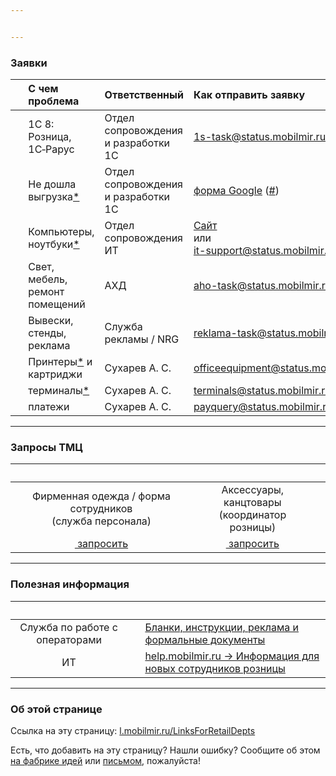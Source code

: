 ```yaml
---


---
```


<h3 id="заявки">Заявки</h3>

<table>
<thead>
<tr>
<th align="center">&nbsp;</th>
<th align="left">С чем проблема</th>
<th align="left">Ответственный</th>
<th align="left">Как отправить заявку</th>
</tr>
</thead>
<tbody>
<tr>
<td align="center"><img src="https://it-mobilmir-ru.github.io/pic/1srozn8.png" alt=""></td>
<td align="left">1С 8: Розница, 1С‑Рарус</td>
<td align="left">Отдел сопровождения и разработки 1C</td>
<td align="left"><a href="mailto:1s-task@status.mobilmir.ru">1s-task@status.mobilmir.ru</a></td>
</tr>
<tr>
<td align="center"><img src="http://i.imgur.com/okESUI7.png" alt=""></td>
<td align="left">Не дошла выгрузка<a href="http://l.mobilmir.ru/whatisrarusexchangefile" title="щёлкните, чтобы открыть страницу с описанием, что такое выгрузки">*</a></td>
<td align="left">Отдел сопровождения и разработки 1C</td>
<td align="left"><a href="https://docs.google.com/a/mobilmir.ru/forms/d/1PsN5CCNNvUWXdpURKXuiF_KN2TAMIoEiFBDvMRqzthw/viewform">форма Google</a> (<a href="https://docs.google.com/spreadsheets/u/1/d/12xY7ch91QuJvBnxA3IWWWvQpDHwjpUU0UtlxHcROfY0/preview" title="Список заявок с состояниями">#</a>)</td>
</tr>
<tr>
<td align="center"><img src="https://cdn1.iconfinder.com/data/icons/gamedevtycoon-platforms/128/PC-2.png" alt=""></td>
<td align="left">Компьютеры, ноутбуки<a href="http://itmobilmirru.freshservice.com/support/solutions/articles/10994--" title="Щёлкните, чтобы прочитать, как делать заявки, чтобы мы их разрешали быстрее">*</a></td>
<td align="left">Отдел сопровождения ИТ</td>
<td align="left"><a href="http://itmobilmirru.freshservice.com/support/tickets/new" title="обратите внимание, после ввода темы справа появляются готовые решения">Сайт</a><br>или<br><a href="mailto:it-support@status.mobilmir.ru?subject=%D1%81%D1%83%D1%82%D1%8C%20%D0%BF%D1%80%D0%BE%D0%B1%D0%BB%D0%B5%D0%BC%D1%8B%20%D0%B8%20%D0%BD%D0%B0%D0%B7%D0%B2%D0%B0%D0%BD%D0%B8%D0%B5%20%D1%83%D1%81%D1%82%D1%80%D0%BE%D0%B9%D1%81%D1%82%D0%B2%D0%B0%20%D0%B8%D0%BB%D0%B8%20%D0%BF%D1%80%D0%BE%D0%B3%D1%80%D0%B0%D0%BC%D0%BC%D1%8B,%20%D0%B2%20%D0%BA%D0%BE%D1%82%D0%BE%D1%80%D0%BE%D0%B9%20%D0%BE%D0%BD%D0%B0%20%D0%B2%D0%BE%D0%B7%D0%BD%D0%B8%D0%BA%D0%B0%D0%B5%D1%82&amp;body=%D1%87%D1%82%D0%BE%20%D0%B2%D1%8B%20%D0%B4%D0%B5%D0%BB%D0%B0%D0%B5%D1%82%D0%B5,%20%D1%87%D1%82%D0%BE%20%D0%BF%D1%80%D0%BE%D0%B8%D1%81%D1%85%D0%BE%D0%B4%D0%B8%D1%82%20%D1%81%D0%B5%D0%B9%D1%87%D0%B0%D1%81,%20%D0%B8%20%D0%BA%D0%B0%D0%BA%20%D0%B4%D0%BE%D0%BB%D0%B6%D0%BD%D0%BE%20%D0%B1%D1%8B%D1%82%D1%8C,%20%D0%BA%D0%BE%D0%B3%D0%B4%D0%B0%20%D0%B2%D1%81%D1%91%20%D1%80%D0%B0%D0%B1%D0%BE%D1%82%D0%B0%D0%B5%D1%82%20%D0%BD%D0%BE%D1%80%D0%BC%D0%B0%D0%BB%D1%8C%D0%BD%D0%BE.%0D%0A%D0%9F%D1%80%D0%BE%D1%81%D0%B8%D0%BC%20%D0%BE%D0%BF%D0%B8%D1%81%D1%8B%D0%B2%D0%B0%D1%82%D1%8C%20%D1%82%D0%B0%D0%BA,%20%D1%87%D1%82%D0%BE%D0%B1%D1%8B%20%D0%BC%D0%BE%D0%B6%D0%BD%D0%BE%20%D0%B1%D1%8B%D0%BB%D0%BE%20%D0%BF%D1%80%D0%BE%D0%B2%D0%B5%D1%80%D0%B8%D1%82%D1%8C%20%D0%B1%D0%B5%D0%B7%20%D0%B4%D0%BE%D0%BF%D0%BE%D0%BB%D0%BD%D0%B8%D1%82%D0%B5%D0%BB%D1%8C%D0%BD%D1%8B%D1%85%20%D0%B2%D0%BE%D0%BF%D1%80%D0%BE%D1%81%D0%BE%D0%B2." title="Эта ссылка содержит шаблон письма. Пожалуйста, не игнорируйте его содержимое!">it-support@status.mobilmir.ru</a></td>
</tr>
<tr>
<td align="center"><img src="http://i.imgur.com/6el4OmS.jpg?1" alt=""></td>
<td align="left">Свет, мебель, ремонт помещений</td>
<td align="left">АХД</td>
<td align="left"><a href="mailto:aho-task@status.mobilmir.ru?subject=%D0%9D%D0%B0%D0%B7%D0%B2%D0%B0%D0%BD%D0%B8%D0%B5%20%D0%BE%D1%82%D0%B4%D0%B5%D0%BB%D0%B0:%20%D0%9F%D1%80%D0%B5%D0%B4%D0%BC%D0%B5%D1%82,%20%D0%BA%D0%BE%D1%82%D0%BE%D1%80%D1%8B%D0%B9%20%D0%BD%D0%B0%D0%B4%D0%BE%20%D0%BF%D0%BE%D1%87%D0%B8%D0%BD%D0%B8%D1%82%D1%8C,%20%D1%83%D1%81%D1%82%D0%B0%D0%BD%D0%BE%D0%B2%D0%B8%D1%82%D1%8C%20%D0%B8%20%D1%82.%D0%BF.&amp;body=%D0%9F%D0%BE%D0%B4%D1%80%D0%BE%D0%B1%D0%BD%D0%BE%D0%B5%20%D0%BE%D0%BF%D0%B8%D1%81%D0%B0%D0%BD%D0%B8%D0%B5%20%D0%BF%D1%80%D0%BE%D0%B1%D0%BB%D0%B5%D0%BC%D1%8B%20%D0%B8%D0%BB%D0%B8%20%D0%B7%D0%B0%D0%B4%D0%B0%D1%87%D0%B8">aho-task@status.mobilmir.ru</a></td>
</tr>
<tr>
<td align="center"><img src="http://i.imgur.com/P9NSAby.png?1" alt=""></td>
<td align="left">Вывески, стенды, реклама</td>
<td align="left">Служба рекламы / NRG</td>
<td align="left"><a href="mailto:reklama-task@status.mobilmir.ru?subject=%D0%9D%D0%B0%D0%B7%D0%B2%D0%B0%D0%BD%D0%B8%D0%B5%20%D0%BE%D1%82%D0%B4%D0%B5%D0%BB%D0%B0:%20%D0%9A%D1%80%D0%B0%D1%82%D0%BA%D0%BE%20%D1%81%D1%83%D1%82%D1%8C&amp;body=%D0%9F%D0%BE%D0%B4%D1%80%D0%BE%D0%B1%D0%BD%D0%BE%D0%B5%20%D0%BE%D0%BF%D0%B8%D1%81%D0%B0%D0%BD%D0%B8%D0%B5%20%D0%BF%D1%80%D0%BE%D0%B1%D0%BB%D0%B5%D0%BC%D1%8B%20%D0%B8%D0%BB%D0%B8%20%D0%B7%D0%B0%D0%B4%D0%B0%D1%87%D0%B8">reklama-task@status.mobilmir.ru</a></td>
</tr>
<tr>
<td align="center"><img src="http://i.imgur.com/HklVFwB.png" alt=""></td>
<td align="left">Принтеры<a href="http://itmobilmirru.freshservice.com/support/solutions/articles/10732" title="насчёт принтеров – не всегда; щелкните, чтобы узнать подробности">*</a> и картриджи</td>
<td align="left">Сухарев А. С.</td>
<td align="left"><a href="mailto:officeequipment@status.mobilmir.ru">officeequipment@status.mobilmir.ru</a></td>
</tr>
<tr>
<td align="center"><img src="http://i.imgur.com/ChuuGD0.png" alt=""></td>
<td align="left">терминалы<a href="#" title="терминалы, принимающие наличные (сейчас Роспей)">*</a></td>
<td align="left">Сухарев А. С.</td>
<td align="left"><a href="mailto:terminals@status.mobilmir.ru">terminals@status.mobilmir.ru</a></td>
</tr>
<tr>
<td align="center"><img src="http://i.imgur.com/ta1wmgb.png" alt=""></td>
<td align="left">платежи</td>
<td align="left">Сухарев А. С.</td>
<td align="left"><a href="mailto:payquery@status.mobilmir.ru" title="Запросы по платежам">payquery@status.mobilmir.ru</a></td>
</tr>
</tbody>
</table><hr>
<h3 id="запросы-тмц">Запросы ТМЦ</h3>

<table>
<thead>
<tr>
<th align="center">&nbsp;</th>
<th align="center">&nbsp;</th>
<th align="center">&nbsp;</th>
</tr>
</thead>
<tbody>
<tr>
<td align="center">Фирменная одежда / форма сотрудников<br>(служба персонала)</td>
<td align="center">Аксессуары, канцтовары<br>(координатор розницы)</td>
<td align="center"></td>
</tr>
<tr>
<td align="center"><a href="https://docs.google.com/a/mobilmir.ru/forms/d/e/1FAIpQLSc04h9SljTRCWkuEiDCoSouedWuk9Gbscd97CLqt8c6jQWQ5A/viewform"><img src="http://i.imgur.com/AR56YZI.png" alt=""> запросить</a></td>
<td align="center"><a href="https://docs.google.com/a/mobilmir.ru/spreadsheet/viewform?formkey=dHd4cmZPbUpGSDNIMlVFczY0MTJ0YVE6MQ"><img src="http://i.imgur.com/sAzaYLi.png" alt=""> запросить</a></td>
<td align="center"></td>
</tr>
</tbody>
</table><hr>
<h3 id="полезная-информация">Полезная информация</h3>

<table>
<thead>
<tr>
<th align="center">&nbsp;</th>
<th align="center">&nbsp;</th>
<th align="left">&nbsp;</th>
</tr>
</thead>
<tbody>
<tr>
<td align="center"><img src="http://i.imgur.com/EqtgZGh.png" alt=""><br>Служба по работе с операторами</td>
<td align="center"><a href="https://drive.google.com/a/mobilmir.ru/folderview?id=0B3v6tF6UW2aGYm9STkJYUWRnVTQ&amp;usp=sharing" title="Информация от службы по работе с операторами на диске Google"><img src="http://i.imgur.com/Z9PH8MI.png" alt=""></a></td>
<td align="left"><a href="https://drive.google.com/a/mobilmir.ru/folderview?id=0B3v6tF6UW2aGYm9STkJYUWRnVTQ&amp;usp=sharing" title="Информация от службы по работе с операторами на диске Google">Бланки, инструкции, реклама и формальные документы</a></td>
</tr>
<tr>
<td align="center"><img src="http://i.imgur.com/xdklML6.png" alt=""><br>ИТ</td>
<td align="center"><a href="https://sites.google.com/a/mobilmir.ru/help/rules/info-for-newbies-in-retaildepts" title="Информация для новых сотрудников розницы"><img src="https://www.google.com/images/icons/product/sites-16.ico" alt=""></a></td>
<td align="left"><a href="https://sites.google.com/a/mobilmir.ru/help/rules/info-for-newbies-in-retaildepts" title="Информация для новых сотрудников розницы">help.mobilmir.ru → Информация для новых сотрудников розницы</a></td>
</tr>
</tbody>
</table><hr>
<h3 id="об-этой-странице">Об этой странице</h3>
<p>Ссылка на эту страницу: <a href="http://l.mobilmir.ru/LinksForRetailDepts">l.mobilmir.ru/LinksForRetailDepts</a></p>
<p>Есть, что добавить на эту страницу? Нашли ошибку? Сообщите об этом <a href="http://i.mobilmir.ru/ideas/?PAGE_NAME=message&amp;FID=5&amp;TID=992&amp;MID=12984&amp;result=new" title="Фабрика идей">на фабрике идей</a> или <a href="mailto:retail-bookmarks@status.mobilmir.ru?subject=%D0%97%D0%B0%D0%BA%D0%BB%D0%B0%D0%B4%D0%BA%D0%B8%20%D0%B4%D0%BB%D1%8F%20%D1%80%D0%BE%D0%B7%D0%BD%D0%B8%D1%86%D1%8B">письмом</a>, пожалуйста!</p>
<!-- Global site tag (gtag.js) - Google Analytics -->



